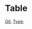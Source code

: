 # Table

[Git](https://www.npmjs.com/package/react-table);
[Type](https://www.npmjs.com/package/@types/react-table);
